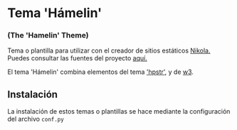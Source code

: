 # Tema 'Hámelin' #
### (The 'Hamelin' Theme) ###

Tema o plantilla para utilizar con el creador de sitios estáticos [Nikola.](https://getnikola.com/)
Puedes consultar las fuentes del proyecto [aquí.](https://github.com/getnikola/nikola)

El tema 'Hámelin' combina elementos del tema ['hpstr'](https://github.com/getnikola/nikola-themes/tree/master/v7/hpstr),
 y de [w3](https://www.w3schools.com/css/css_rwd_templates.asp).

## Instalación ##
La instalación de estos temas o plantillas se hace mediante la configuración del archivo `conf.py`